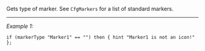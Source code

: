 Gets type of marker. See `CfgMarkers` for a list of standard markers.


---
*Example 1:*
```sqf
if (markerType "Marker1" == "") then { hint "Marker1 is not an icon!" };
```